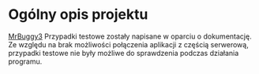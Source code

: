 # Ogólny opis projektu

[MrBuggy3](https://github.com/AdrianGomu/Projekty/blob/main/MrBuggy3/01%20Analiza%20Specyfikacji/Projekt%20koncowy%20-%20ZDTESTpol87%20–%209%20marca%20o%2011_50%20-%20Nieścisłości.csv)
Przypadki testowe zostały napisane w oparciu o dokumentację. Ze względu na brak możliwości połączenia aplikacji z częścią serwerową, przypadki testowe nie były możliwe do sprawdzenia podczas działania programu.
